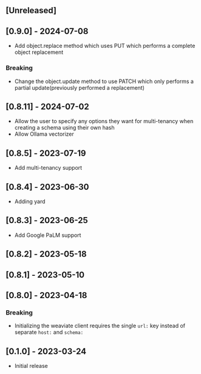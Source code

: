 ## [Unreleased]

## [0.9.0] - 2024-07-08

- Add object.replace method which uses PUT which performs a complete object replacement

### Breaking
- Change the object.update method to use PATCH which only performs a partial update(previously performed a replacement)

## [0.8.11] - 2024-07-02
- Allow the user to specify any options they want for multi-tenancy when creating a schema using their own hash
- Allow Ollama vectorizer

## [0.8.5] - 2023-07-19
- Add multi-tenancy support

## [0.8.4] - 2023-06-30
- Adding yard

## [0.8.3] - 2023-06-25
- Add Google PaLM support

## [0.8.2] - 2023-05-18

## [0.8.1] - 2023-05-10

## [0.8.0] - 2023-04-18

### Breaking
- Initializing the weaviate client requires the single `url:` key instead of separate `host:` and `schema:`

## [0.1.0] - 2023-03-24

- Initial release

